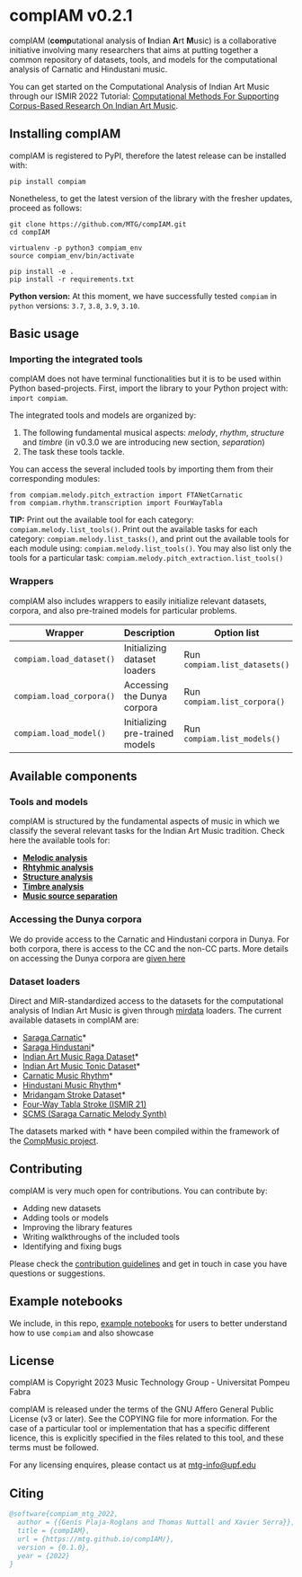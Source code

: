 # compIAM v0.2.1
compIAM (**comp**utational analysis of **I**ndian **A**rt **M**usic) is a collaborative initiative involving many researchers that aims at putting together a common repository of datasets, tools, and models for the computational analysis of Carnatic and Hindustani music. 

You can get started on the Computational Analysis of Indian Art Music through our ISMIR 2022 Tutorial: [Computational Methods For Supporting Corpus-Based Research On Indian Art Music](https://mtg.github.io/IAM-tutorial-ismir22/landing.html).


## Installing compIAM
compIAM is registered to PyPI, therefore the latest release can be installed with:
```
pip install compiam
```

Nonetheless, to get the latest version of the library with the fresher updates, proceed as follows:
```
git clone https://github.com/MTG/compIAM.git
cd compIAM

virtualenv -p python3 compiam_env
source compiam_env/bin/activate

pip install -e .
pip install -r requirements.txt
```

**Python version:** At this moment, we have successfully tested ``compiam`` in ``python`` versions: ``3.7``, ``3.8``, ``3.9``, ``3.10``.


## Basic usage
### Importing the integrated tools
compIAM does not have terminal functionalities but it is to be used within Python based-projects. First, import the library to your Python project with: ``import compiam``.

The integrated tools and models are organized by:
1) The following fundamental musical aspects: *melody*, *rhythm*, *structure* and *timbre* (in v0.3.0 we are introducing new section, *separation*)
2) The task these tools tackle.

You can access the several included tools by importing them from their corresponding modules:
```
from compiam.melody.pitch_extraction import FTANetCarnatic
from compiam.rhythm.transcription import FourWayTabla
```

**TIP:** Print out the available tool for each category: ``compiam.melody.list_tools()``. Print out the available tasks for each category: ``compiam.melody.list_tasks()``, and print out the available tools for each module using: ``compiam.melody.list_tools()``. You may also list only the tools for a particular task: ``compiam.melody.pitch_extraction.list_tools()``

### Wrappers
compIAM also includes wrappers to easily initialize relevant datasets, corpora, and also pre-trained models for particular problems.

| **Wrapper**                 | **Description**                    | **Option list**                       |
|-----------------------------|------------------------------------|---------------------------------------|
| ``compiam.load_dataset()``  | Initializing dataset loaders       | Run ``compiam.list_datasets()``       |
| ``compiam.load_corpora()``  | Accessing the Dunya corpora        | Run ``compiam.list_corpora()``        |
| ``compiam.load_model()``    | Initializing pre-trained models    | Run ``compiam.list_models()``         |


## Available components
### Tools and models
compIAM is structured by the fundamental aspects of music in which we classify the several relevant tasks for the Indian Art Music tradition. Check here the available tools for:
- **[Melodic analysis](./compiam/melody/README.md)**
- **[Rhtyhmic analysis](./compiam/rhythm/README.md)**
- **[Structure analysis](./compiam/structure/README.md)**
- **[Timbre analysis](./compiam/timbre/README.md)**
- **[Music source separation](./compiam/separation/README.md)**

### Accessing the Dunya corpora
We do provide access to the Carnatic and Hindustani corpora in Dunya. For both corpora, there is access to the CC and the non-CC parts. More details on accessing the Dunya corpora are [given here](./compiam/dunya/README.md)

### Dataset loaders
Direct and MIR-standardized access to the datasets for the computational analysis of Indian Art Music is given through [mirdata](https://github.com/mir-dataset-loaders/mirdata) loaders. The current available datasets in compIAM are:
* [Saraga Carnatic](https://mtg.github.io/saraga/)*
* [Saraga Hindustani](https://mtg.github.io/saraga/)*
* [Indian Art Music Raga Dataset](https://zenodo.org/record/7278506)*
* [Indian Art Music Tonic Dataset](https://zenodo.org/record/1257114)*
* [Carnatic Music Rhythm](https://zenodo.org/record/1264394)*
* [Hindustani Music Rhythm](https://zenodo.org/record/1264742)*
* [Mridangam Stroke Dataset](https://compmusic.upf.edu/mridangam-stroke-dataset)*
* [Four-Way Tabla Stroke (ISMIR 21)](https://zenodo.org/record/7110248)
* [SCMS (Saraga Carnatic Melody Synth)](https://zenodo.org/records/5553925)

The datasets marked with * have been compiled within the framework of the [CompMusic project](https://compmusic.upf.edu/).


## Contributing
compIAM is very much open for contributions. You can contribute by:
* Adding new datasets
* Adding tools or models
* Improving the library features
* Writing walkthroughs of the included tools
* Identifying and fixing bugs

Please check the [contribution guidelines](https://mtg.github.io/compIAM/source/contributing.html) and get in touch in case you have questions or suggestions.


## Example notebooks
We include, in this repo, [example notebooks](https://github.com/MTG/compIAM/tree/master/notebooks) for users to better understand how to use `compiam` and also showcase 

## License
compIAM is Copyright 2023 Music Technology Group - Universitat Pompeu Fabra

compIAM is released under the terms of the GNU Affero General Public License (v3 or later). See the COPYING file for more information. For the case of a particular tool or implementation that has a specific different licence, this is explicitly specified in the files related to this tool, and these terms must be followed.

For any licensing enquires, please contact us at [mtg-info@upf.edu](mailto:mtg-info@upf.edu)


## Citing
```bibtex
@software{compiam_mtg_2022,
  author = {{Genís Plaja-Roglans and Thomas Nuttall and Xavier Serra}},
  title = {compIAM},
  url = {https://mtg.github.io/compIAM/},
  version = {0.1.0},
  year = {2022}
}
```
